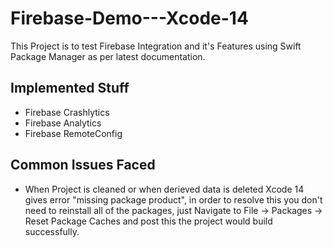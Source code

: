 # Firebase-Demo---Xcode-14
This Project is to test Firebase Integration and it's Features using Swift Package Manager as per latest documentation.

## Implemented Stuff
- Firebase Crashlytics
- Firebase Analytics
- Firebase RemoteConfig

## Common Issues Faced
- When Project is cleaned or when derieved data is deleted Xcode 14 gives error "missing package product", in order to resolve this you don't need to reinstall all of the packages, just Navigate to File -> Packages -> Reset Package Caches and post this the project would build successfully.
